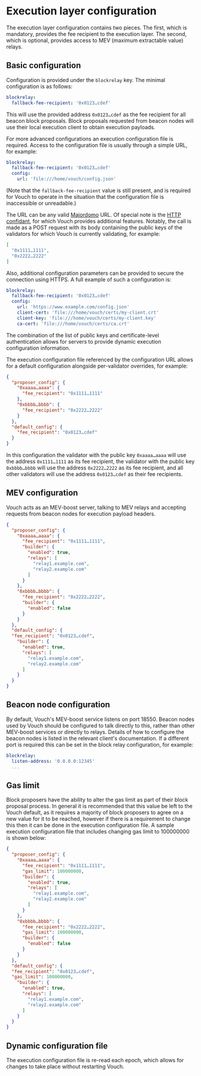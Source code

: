 # Execution layer configuration
The execution layer configuration contains two pieces.  The first, which is mandatory, provides the fee recipient to the execution layer.  The second, which is optional, provides access to MEV (maximum extractable value) relays.

## Basic configuration

Configuration is provided under the `blockrelay` key.  The minimal configuration is as follows:

```YAML
blockrelay:
  fallback-fee-recipient: '0x0123…cdef'
```

This will use the provided address `0x0123…cdef` as the fee recipient for all beacon block proposals.  Block proposals requested from beacon nodes will use their local execution client to obtain execution payloads.

For more advanced configurations an execution configuration file is required.  Access to the configuration file is usually through a simple URL, for example:

```YAML
blockrelay:
  fallback-fee-recipient: '0x0123…cdef'
  config:
    url: 'file:///home/vouch/config.json'
```

(Note that the `fallback-fee-recipient` value is still present, and is required for Vouch to operate in the situation that the configuration file is inaccessible or unreadable.)

The URL can be any valid [Majordomo](https://github.com/wealdtech/go-majordomo) URL.  Of special note is the [HTTP confidant](https://github.com/wealdtech/go-majordomo/blob/master/confidants/http/service.go#L32), for which Vouch provides additional features.  Notably, the call is made as a POST request with its body containing the public keys of the validators for which Vouch is currently validating, for example:

```json
[
  "0x1111…1111",
  "0x2222…2222"
]
```

Also, additional configuration parameters can be provided to secure the connection using HTTPS.  A full example of such a configuration is:

```YAML
blockrelay:
  fallback-fee-recipient: '0x0123…cdef'
  config:
    url: 'https://www.example.com/config.json'
    client-cert: 'file:///home/vouch/certs/my-client.crt'
    client-key: 'file:///home/vouch/certs/my-client.key'
    ca-cert: 'file:///home/vouch/certs/ca.crt'
```

The combination of the list of public keys and certificate-level authentication allows for servers to provide dynamic execution configuration information.

The execution configuration file referenced by the configuration URL allows for a default configuration alongside per-validator overrides, for example:

```json
{
  "proposer_config": {
    "0xaaaa…aaaa": {
      "fee_recipient": "0x1111…1111"
    },
    "0xbbbb…bbbb": {
      "fee_recipient": "0x2222…2222"
    }
  },
  "default_config": {
    "fee_recipient": "0x0123…cdef"
  }
}
```

In this configuration the validator with the public key `0xaaaa…aaaa` will use the address `0x1111…1111` as its fee recipient, the validator with the public key `0xbbbb…bbbb` will use the address `0x2222…2222` as its fee recipient, and all other validators will use the address `0x0123…cdef` as their fee recipients.

## MEV configuration

Vouch acts as an MEV-boost server, talking to MEV relays and accepting requests from beacon nodes for execution payload headers.

```json
{
  "proposer_config": {
    "0xaaaa…aaaa": {
      "fee_recipient": "0x1111…1111",
      "builder": {
        "enabled": true,
        "relays": [
          "relay1.example.com",
          "relay2.example.com"
        ]
      }
    },
    "0xbbbb…bbbb": {
      "fee_recipient": "0x2222…2222",
      "builder": {
        "enabled": false
      }
    }
  },
  "default_config": {
  "fee_recipient": "0x0123…cdef",
    "builder": {
      "enabled": true,
      "relays": [
        "relay1.example.com",
        "relay2.example.com"
      ]
    }
  }
}
```

## Beacon node configuration
By default, Vouch's MEV-boost service listens on port 18550.  Beacon nodes used by Vouch should be configured to talk directly to this, rather than other MEV-boost services or directly to relays.  Details of how to configure the beacon nodes is listed in the relevant client's documentation.  If a different port is required this can be set in the block relay configuration, for example:

```YAML
blockrelay:
  listen-address: '0.0.0.0:12345'
  ...
```

## Gas limit
Block proposers have the ability to alter the gas limit as part of their block proposal process.  In general it is recommended that this value be left to the Vouch default, as it requires a majority of block proposers to agree on a new value for it to be reached, however if there is a requirement to change this then it can be done in the execution configuration file.  A sample execution configuration file that includes changing gas limit to 100000000 is shown below:

```json
{
  "proposer_config": {
    "0xaaaa…aaaa": {
      "fee_recipient": "0x1111…1111",
      "gas_limit": 100000000,
      "builder": {
        "enabled": true,
        "relays": [
          "relay1.example.com",
          "relay2.example.com"
        ]
      }
    },
    "0xbbbb…bbbb": {
      "fee_recipient": "0x2222…2222",
      "gas_limit": 100000000,
      "builder": {
        "enabled": false
      }
    }
  },
  "default_config": {
  "fee_recipient": "0x0123…cdef",
  "gas_limit": 100000000,
    "builder": {
      "enabled": true,
      "relays": [
        "relay1.example.com",
        "relay2.example.com"
      ]
    }
  }
}
```

## Dynamic configuration file

The execution configuration file is re-read each epoch, which allows for changes to take place without restarting Vouch.
